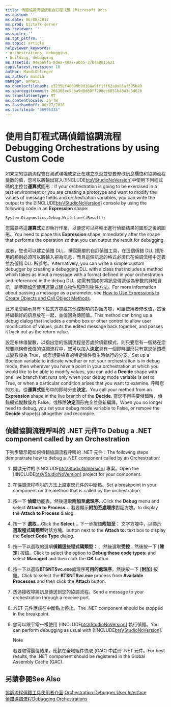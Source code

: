 ```yaml
---
title: 偵錯協調流程使用自訂程式碼 |Microsoft Docs
ms.custom: ''
ms.date: 06/08/2017
ms.prod: biztalk-server
ms.reviewer: ''
ms.suite: ''
ms.tgt_pltfrm: ''
ms.topic: article
helpviewer_keywords:
- orchestrations, debugging
- building, debugging
ms.assetid: 94e569fa-8dea-4027-abb5-37b4a8015621
caps.latest.revision: 18
author: MandiOhlinger
ms.author: mandia
manager: anneta
ms.openlocfilehash: e32358f48099b9d184a9ff1ff62a0a85af595b89
ms.sourcegitcommit: 266308ec5c6a9d8d80ff298ee6051b4843c5d626
ms.translationtype: MT
ms.contentlocale: zh-TW
ms.lasthandoff: 06/27/2018
ms.locfileid: "36995335"
---
```

# <a name="debugging-orchestrations-by-using-custom-code"></a><span data-ttu-id="1963b-102">使用自訂程式碼偵錯協調流程</span><span class="sxs-lookup"><span data-stu-id="1963b-102">Debugging Orchestrations by using Custom Code</span></span>
<span data-ttu-id="1963b-103">如果您的協調流程會在測試環境或您正在建立原型並想要修改訊息欄位和協調流程變數的值，您可以將輸出寫入[!INCLUDE[btsVStudioNoVersion](../includes/btsvstudionoversion-md.md)]中使用下列程式碼的主控台**運算式**圖形：</span><span class="sxs-lookup"><span data-stu-id="1963b-103">If your orchestration is going to be exercised in a test environment or you are creating a prototype and want to modify the values of message fields and orchestration variables, you can write the output to the [!INCLUDE[btsVStudioNoVersion](../includes/btsvstudionoversion-md.md)] console by using the following code in an **Expression** shape:</span></span>  
  
```  
System.Diagnostics.Debug.WriteLine(iResult);  
```  
  
 <span data-ttu-id="1963b-104">您需要將這**運算式**立即執行作業，以便您可以將輸出進行偵錯結果的圖形之後的圖形。</span><span class="sxs-lookup"><span data-stu-id="1963b-104">You need to place this **Expression** shape immediately after the shape that performs the operation so that you can output the result for debugging.</span></span>  
  
 <span data-ttu-id="1963b-105">或者，您也可以建立偵錯 DLL，撰寫簡單的自訂偵錯工具，在這個偵錯 DLL 裡所用的類別必須可以將輸入視為訊息，而且這個訊息的格式必須已在協調流程中定義並為偵錯 DLL 所參考。</span><span class="sxs-lookup"><span data-stu-id="1963b-105">Alternatively, you can write a simple custom debugger by creating a debugging DLL with a class that includes a method which takes as input a message with a format defined in your orchestration and referenced in the debug DLL.</span></span> <span data-ttu-id="1963b-106">如需有關如何將訊息傳遞做為參數的詳細資訊，請參閱[如何使用運算式建立物件和呼叫物件方法](../core/how-to-use-expressions-to-create-objects-and-call-object-methods.md)。</span><span class="sxs-lookup"><span data-stu-id="1963b-106">For more information about passing a message as a parameter, see [How to Use Expressions to Create Objects and Call Object Methods](../core/how-to-use-expressions-to-create-objects-and-call-object-methods.md).</span></span>  
  
 <span data-ttu-id="1963b-107">此方法會顯示具有下拉式方塊或其他控制項的對話方塊，可讓使用者修改值，然後將編輯好的訊息放在一起，並傳回為傳回值。</span><span class="sxs-lookup"><span data-stu-id="1963b-107">This method can bring up a debug dialog that includes a combo box or other control to allow user modification of values, puts the edited message back together, and passes it back out as the return value.</span></span>  
  
 <span data-ttu-id="1963b-108">設定布林值變數，以指出您的協調流程是否處於偵錯模式，則只要您有一個點在您想要能夠修改值的協調流程中，您可以加入**決定**具有一個即時圖形只有當您偵錯模式變數設為 True，或您想要檢查的特定條件發生時執行的分支。</span><span class="sxs-lookup"><span data-stu-id="1963b-108">Set up a Boolean variable to indicate whether or not your orchestration is in debug mode, then wherever you have a point in your orchestration at which you would like to be able to modify values, you can add a **Decide** shape with one live branch that runs only when your debug mode variable is set to True, or when a particular condition arises that you want to examine.</span></span> <span data-ttu-id="1963b-109">呼叫您的方法，從**運算式**圖形中的即時分支**決定**。</span><span class="sxs-lookup"><span data-stu-id="1963b-109">You call your method from an **Expression** shape in the live branch of the **Decide**.</span></span> <span data-ttu-id="1963b-110">當您不再需要偵錯時，偵錯模式變數設為 False，或移除**決定**圖形完全並重新編譯。</span><span class="sxs-lookup"><span data-stu-id="1963b-110">When you no longer need to debug, you set your debug mode variable to False, or remove the **Decide** shape(s) altogether and recompile.</span></span>  
  
## <a name="to-debug-a-net-component-called-by-an-orchestration"></a><span data-ttu-id="1963b-111">偵錯協調流程呼叫的 .NET 元件</span><span class="sxs-lookup"><span data-stu-id="1963b-111">To Debug a .NET component called by an Orchestration</span></span>  
 <span data-ttu-id="1963b-112">下列步驟示範如何偵錯協調流程呼叫的 .NET 元件：</span><span class="sxs-lookup"><span data-stu-id="1963b-112">The following steps demonstrate how to debug a .NET component called by an Orchestration:</span></span>  
  
1. <span data-ttu-id="1963b-113">開啟元件的 [!INCLUDE[btsVStudioNoVersion](../includes/btsvstudionoversion-md.md)] 專案。</span><span class="sxs-lookup"><span data-stu-id="1963b-113">Open the [!INCLUDE[btsVStudioNoVersion](../includes/btsvstudionoversion-md.md)] project for your component.</span></span>  
  
2. <span data-ttu-id="1963b-114">在協調流程呼叫的方法上設定您元件的中斷點。</span><span class="sxs-lookup"><span data-stu-id="1963b-114">Set a breakpoint in your component on the method that is called by the orchestration.</span></span>  
  
3. <span data-ttu-id="1963b-115">按一下 **偵錯**功能表，然後選取**附加至處理序...**</span><span class="sxs-lookup"><span data-stu-id="1963b-115">Click the **Debug** menu and select **Attach to Process…**</span></span> <span data-ttu-id="1963b-116">若要顯示**附加至處理序**對話方塊。</span><span class="sxs-lookup"><span data-stu-id="1963b-116">to display the **Attach to Process** dialog.</span></span>  
  
4. <span data-ttu-id="1963b-117">按一下 **選取...**</span><span class="sxs-lookup"><span data-stu-id="1963b-117">Click the **Select…**</span></span> <span data-ttu-id="1963b-118">下一步按鈕**附加至：** 文字方塊中，以顯示**選取程式碼類型**對話方塊。</span><span class="sxs-lookup"><span data-stu-id="1963b-118">button next to the **Attach to:** text box to display the **Select Code Type** dialog.</span></span>  
  
5. <span data-ttu-id="1963b-119">按一下以選取的選項**偵錯這些程式碼類型：** ，然後選取**受控**，然後按一下 [**確定**] 按鈕。</span><span class="sxs-lookup"><span data-stu-id="1963b-119">Click to select the option to **Debug these code types:** and select **Managed** and then click the **OK** button.</span></span>  
  
6. <span data-ttu-id="1963b-120">按一下以選取**BTSNTSvc.exe**處理序**可用的處理序**，然後按一下 [**附加**] 按鈕。</span><span class="sxs-lookup"><span data-stu-id="1963b-120">Click to select the **BTSNTSvc.exe** process from **Available Processes** and then click the **Attach** button.</span></span>  
  
7. <span data-ttu-id="1963b-121">透過接收埠將訊息傳送到您的協調流程。</span><span class="sxs-lookup"><span data-stu-id="1963b-121">Send a message to your orchestration through a receive port.</span></span>  
  
8. <span data-ttu-id="1963b-122">.NET 元件應該在中斷點上停止。</span><span class="sxs-lookup"><span data-stu-id="1963b-122">The .NET component should be stopped in the breakpoint.</span></span>  
  
9. <span data-ttu-id="1963b-123">您可以跟平常一樣使用 [!INCLUDE[btsVStudioNoVersion](../includes/btsvstudionoversion-md.md)] 執行偵錯。</span><span class="sxs-lookup"><span data-stu-id="1963b-123">You can perform debugging as usual with [!INCLUDE[btsVStudioNoVersion](../includes/btsvstudionoversion-md.md)].</span></span>  
  
    > [!NOTE]
    >  <span data-ttu-id="1963b-124">若要取得最佳結果，應該在全域組件快取 (GAC) 中註冊 .NET 元件。</span><span class="sxs-lookup"><span data-stu-id="1963b-124">For best results, the .NET component should be registered in the Global Assembly Cache (GAC).</span></span>  
  
## <a name="see-also"></a><span data-ttu-id="1963b-125">另請參閱</span><span class="sxs-lookup"><span data-stu-id="1963b-125">See Also</span></span>  
 <span data-ttu-id="1963b-126">[協調流程偵錯工具使用者介面](../core/orchestration-debugger-user-interface.md) </span><span class="sxs-lookup"><span data-stu-id="1963b-126">[Orchestration Debugger User Interface](../core/orchestration-debugger-user-interface.md) </span></span>  
 [<span data-ttu-id="1963b-127">偵錯協調流程</span><span class="sxs-lookup"><span data-stu-id="1963b-127">Debugging Orchestrations</span></span>](../core/debugging-orchestrations.md)